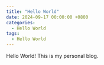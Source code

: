 ```yaml
---
title: "Hello World"
date: 2024-09-17 00:00:00 +0800
categories:
  - Hello World
tags:
  - Hello World
---
```


Hello World! This is my personal blog.
